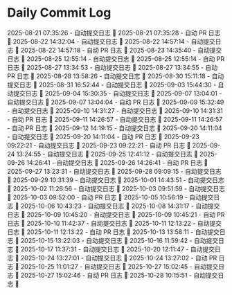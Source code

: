# Daily Commit Log
2025-08-21 07:35:26 - 自动提交日志 🌱
2025-08-21 07:35:28 - 自动 PR 日志 🌱
2025-08-22 14:32:04 - 自动提交日志 🌱
2025-08-22 14:57:14 - 自动提交日志 🌱
2025-08-22 14:57:18 - 自动 PR 日志 🌱
2025-08-23 14:35:40 - 自动提交日志 🌱
2025-08-25 12:55:14 - 自动提交日志 🌱
2025-08-25 12:55:14 - 自动 PR 日志 🌱
2025-08-27 13:34:53 - 自动提交日志 🌱
2025-08-27 13:34:55 - 自动 PR 日志 🌱
2025-08-28 13:58:26 - 自动提交日志 🌱
2025-08-30 15:11:18 - 自动提交日志 🌱
2025-08-31 16:52:44 - 自动提交日志 🌱
2025-09-03 15:44:30 - 自动提交日志 🌱
2025-09-04 15:30:35 - 自动提交日志 🌱
2025-09-07 13:04:01 - 自动提交日志 🌱
2025-09-07 13:04:04 - 自动 PR 日志 🌱
2025-09-09 15:32:49 - 自动提交日志 🌱
2025-09-10 14:31:27 - 自动提交日志 🌱
2025-09-10 14:31:31 - 自动 PR 日志 🌱
2025-09-11 14:26:57 - 自动提交日志 🌱
2025-09-11 14:26:57 - 自动 PR 日志 🌱
2025-09-12 14:19:15 - 自动提交日志 🌱
2025-09-20 14:11:04 - 自动提交日志 🌱
2025-09-20 14:11:04 - 自动 PR 日志 🌱
2025-09-23 09:22:21 - 自动提交日志 🌱
2025-09-23 09:22:21 - 自动 PR 日志 🌱
2025-09-24 13:24:55 - 自动提交日志 🌱
2025-09-25 12:41:12 - 自动提交日志 🌱
2025-09-26 14:26:41 - 自动提交日志 🌱
2025-09-26 14:26:41 - 自动 PR 日志 🌱
2025-09-27 13:23:31 - 自动提交日志 🌱
2025-09-28 09:09:15 - 自动提交日志 🌱
2025-09-29 10:31:39 - 自动提交日志 🌱
2025-10-01 14:43:51 - 自动提交日志 🌱
2025-10-02 11:26:56 - 自动提交日志 🌱
2025-10-03 09:51:59 - 自动提交日志 🌱
2025-10-03 09:52:00 - 自动 PR 日志 🌱
2025-10-05 10:56:19 - 自动提交日志 🌱
2025-10-06 10:43:23 - 自动提交日志 🌱
2025-10-08 14:31:17 - 自动提交日志 🌱
2025-10-09 10:45:20 - 自动提交日志 🌱
2025-10-09 10:45:21 - 自动 PR 日志 🌱
2025-10-10 11:42:37 - 自动提交日志 🌱
2025-10-11 12:13:22 - 自动提交日志 🌱
2025-10-11 12:13:22 - 自动 PR 日志 🌱
2025-10-13 13:58:11 - 自动提交日志 🌱
2025-10-15 13:22:03 - 自动提交日志 🌱
2025-10-16 11:59:42 - 自动提交日志 🌱
2025-10-17 11:37:31 - 自动提交日志 🌱
2025-10-20 12:11:47 - 自动提交日志 🌱
2025-10-24 13:27:01 - 自动提交日志 🌱
2025-10-24 13:27:02 - 自动 PR 日志 🌱
2025-10-25 11:01:27 - 自动提交日志 🌱
2025-10-27 15:02:45 - 自动提交日志 🌱
2025-10-27 15:02:46 - 自动 PR 日志 🌱
2025-10-28 10:15:51 - 自动提交日志 🌱
